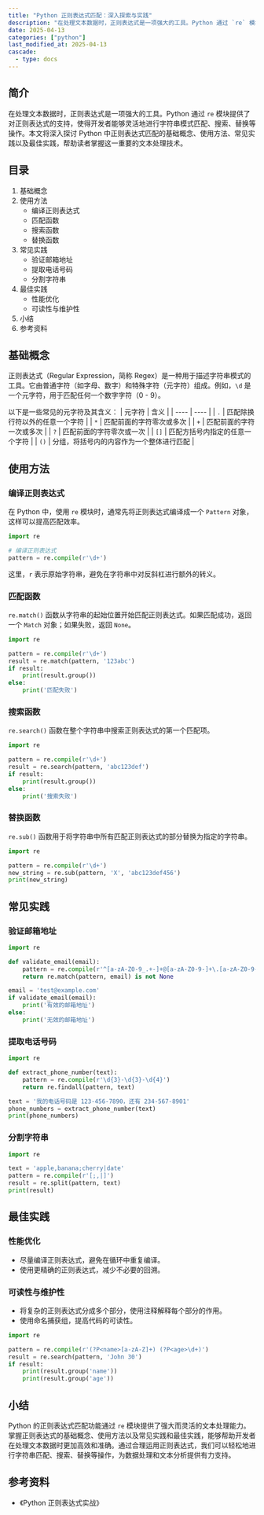 ```yaml
---
title: "Python 正则表达式匹配：深入探索与实践"
description: "在处理文本数据时，正则表达式是一项强大的工具。Python 通过 `re` 模块提供了对正则表达式的支持，使得开发者能够灵活地进行字符串模式匹配、搜索、替换等操作。本文将深入探讨 Python 中正则表达式匹配的基础概念、使用方法、常见实践以及最佳实践，帮助读者掌握这一重要的文本处理技术。"
date: 2025-04-13
categories: ["python"]
last_modified_at: 2025-04-13
cascade:
  - type: docs
---
```



## 简介
在处理文本数据时，正则表达式是一项强大的工具。Python 通过 `re` 模块提供了对正则表达式的支持，使得开发者能够灵活地进行字符串模式匹配、搜索、替换等操作。本文将深入探讨 Python 中正则表达式匹配的基础概念、使用方法、常见实践以及最佳实践，帮助读者掌握这一重要的文本处理技术。

<!-- more -->
## 目录
1. 基础概念
2. 使用方法
    - 编译正则表达式
    - 匹配函数
    - 搜索函数
    - 替换函数
3. 常见实践
    - 验证邮箱地址
    - 提取电话号码
    - 分割字符串
4. 最佳实践
    - 性能优化
    - 可读性与维护性
5. 小结
6. 参考资料

## 基础概念
正则表达式（Regular Expression，简称 Regex）是一种用于描述字符串模式的工具。它由普通字符（如字母、数字）和特殊字符（元字符）组成。例如，`\d` 是一个元字符，用于匹配任何一个数字字符（0 - 9）。

以下是一些常见的元字符及其含义：
| 元字符 | 含义 |
| ---- | ---- |
| `.` | 匹配除换行符以外的任意一个字符 |
| `*` | 匹配前面的字符零次或多次 |
| `+` | 匹配前面的字符一次或多次 |
| `?` | 匹配前面的字符零次或一次 |
| `[]` | 匹配方括号内指定的任意一个字符 |
| `()` | 分组，将括号内的内容作为一个整体进行匹配 |

## 使用方法
### 编译正则表达式
在 Python 中，使用 `re` 模块时，通常先将正则表达式编译成一个 `Pattern` 对象，这样可以提高匹配效率。

```python
import re

# 编译正则表达式
pattern = re.compile(r'\d+')  
```

这里，`r` 表示原始字符串，避免在字符串中对反斜杠进行额外的转义。

### 匹配函数
`re.match()` 函数从字符串的起始位置开始匹配正则表达式。如果匹配成功，返回一个 `Match` 对象；如果失败，返回 `None`。

```python
import re

pattern = re.compile(r'\d+')
result = re.match(pattern, '123abc')
if result:
    print(result.group())  
else:
    print('匹配失败')
```

### 搜索函数
`re.search()` 函数在整个字符串中搜索正则表达式的第一个匹配项。

```python
import re

pattern = re.compile(r'\d+')
result = re.search(pattern, 'abc123def')
if result:
    print(result.group())  
else:
    print('搜索失败')
```

### 替换函数
`re.sub()` 函数用于将字符串中所有匹配正则表达式的部分替换为指定的字符串。

```python
import re

pattern = re.compile(r'\d+')
new_string = re.sub(pattern, 'X', 'abc123def456')
print(new_string)  
```

## 常见实践
### 验证邮箱地址
```python
import re

def validate_email(email):
    pattern = re.compile(r'^[a-zA-Z0-9_.+-]+@[a-zA-Z0-9-]+\.[a-zA-Z0-9-.]+$')
    return re.match(pattern, email) is not None

email = 'test@example.com'
if validate_email(email):
    print('有效的邮箱地址')
else:
    print('无效的邮箱地址')
```

### 提取电话号码
```python
import re

def extract_phone_number(text):
    pattern = re.compile(r'\d{3}-\d{3}-\d{4}')
    return re.findall(pattern, text)

text = '我的电话号码是 123-456-7890，还有 234-567-8901'
phone_numbers = extract_phone_number(text)
print(phone_numbers)
```

### 分割字符串
```python
import re

text = 'apple,banana;cherry|date'
pattern = re.compile(r'[;,|]')
result = re.split(pattern, text)
print(result)  
```

## 最佳实践
### 性能优化
- 尽量编译正则表达式，避免在循环中重复编译。
- 使用更精确的正则表达式，减少不必要的回溯。

### 可读性与维护性
- 将复杂的正则表达式分成多个部分，使用注释解释每个部分的作用。
- 使用命名捕获组，提高代码的可读性。

```python
import re

pattern = re.compile(r'(?P<name>[a-zA-Z]+) (?P<age>\d+)')
result = re.search(pattern, 'John 30')
if result:
    print(result.group('name'))  
    print(result.group('age'))  
```

## 小结
Python 的正则表达式匹配功能通过 `re` 模块提供了强大而灵活的文本处理能力。掌握正则表达式的基础概念、使用方法以及常见实践和最佳实践，能够帮助开发者在处理文本数据时更加高效和准确。通过合理运用正则表达式，我们可以轻松地进行字符串匹配、搜索、替换等操作，为数据处理和文本分析提供有力支持。

## 参考资料
- 《Python 正则表达式实战》